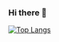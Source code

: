 ### Hi there 👋

[![Top Langs](https://github-readme-stats.vercel.app/api/top-langs/?username=2yev1n&layout=compact)](https://github.com/2yev1n/github-readme-stats)

